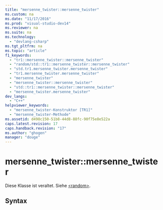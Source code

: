 ```yaml
---
title: "mersenne_twister::mersenne_twister"
ms.custom: na
ms.date: "11/17/2016"
ms.prod: "visual-studio-dev14"
ms.reviewer: na
ms.suite: na
ms.technology: 
  - "devlang-csharp"
ms.tgt_pltfrm: na
ms.topic: "article"
f1_keywords: 
  - "tr1::mersenne_twister::mersenne_twister"
  - "random/std::tr1::mersenne_twister::mersenne_twister"
  - "std.tr1.mersenne_twister.mersenne_twister"
  - "tr1.mersenne_twister.mersenne_twister"
  - "mersenne_twister"
  - "mersenne_twister::mersenne_twister"
  - "std::tr1::mersenne_twister::mersenne_twister"
  - "mersenne_twister.mersenne_twister"
dev_langs: 
  - "C++"
helpviewer_keywords: 
  - "mersenne_twister-Konstruktor [TR1]"
  - "mersenne_twister-Methode"
ms.assetid: d498c150-51b8-44d8-88fc-90f75e8e522a
caps.latest.revision: 17
caps.handback.revision: "17"
ms.author: "ghogen"
manager: "douge"
---
```

# mersenne_twister::mersenne_twister
Diese Klasse ist veraltet. Siehe [\<random\>](../standard-library/random.md).  
  
## Syntax